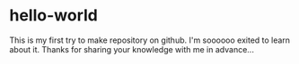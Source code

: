 # hello-world
This is my first try to make repository on github.
I'm soooooo exited to learn about it.
Thanks for sharing your knowledge with me in advance...
